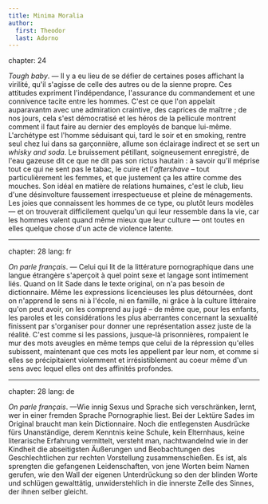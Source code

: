 ```yaml
---
title: Minima Moralia
author:
  first: Theodor
  last: Adorno
---
```

chapter: 24

*Tough baby*. — Il y a eu lieu de se défier de certaines poses affichant la virilité, qu'il s'agisse de celle des autres ou de la sienne propre. Ces attitudes expriment l'indépendance, l'assurance du commandement et une connivence tacite entre les hommes. C'est ce que l'on appelait auparavantm avec une admiration craintive, des caprices de maîtrre ; de nos jours, cela s'est démocratisé et les héros de la pellicule montrent comment il faut faire au dernier des employés de banque lui-même. L'archétype est l'homme séduisant qui, tard le soir et en smoking, rentre seul chez lui dans sa garçonnière, allume son éclairage indirect et se sert un *whisky and soda*. Le bruissement pétillant, soigneusement enregistré, de l'eau gazeuse dit ce que ne dit pas son rictus hautain : à savoir qu'il méprise tout ce qui ne sent pas le tabac, le cuire et l'*aftershave* – tout particulièrement les femmes, et que justement ça les attire comme des mouches. Son idéal en matière de relations humaines, c'est le club, lieu d'une désinvolture faussement irrespectueuse et pleine de ménagements. Les joies que connaissent les hommes de ce type, ou plutôt leurs modèles — et on trouverait difficilement quelqu'un qui leur ressemble dans la vie, car les hommes valent quand même mieux que leur culture — ont toutes en elles quelque chose d'un acte de violence latente.

---
chapter: 28
lang: fr

*On parle français*. — Celui qui lit de la littérature pornographique dans une langue étrangère s'aperçoit à quel point sexe et langage sont intimement liés. Quand on lit Sade dans le texte original, on n'a pas besoin de dictionnaire. Même les expressions licencieuses les plus détournées, dont on n'apprend le sens ni à l'école, ni en famille, ni grâce à la culture littéraire qu'on peut avoir, on les comprend au jugé – de même que, pour les enfants, les paroles et les considérations les plus aberrantes concernant la sexualité finissent par s'organiser pour donner une représentation assez juste de la réalité. C'est comme si les passions, jusque-là prisonnières, rompaient le mur des mots aveugles en même temps que celui de la répression qu'elles subissent, maintenant que ces mots les appellent par leur nom, et comme si elles se précipitaient violemment et irrésistiblement au coeur même d'un sens avec lequel elles ont des affinités profondes.

---
chapter: 28
lang: de

*On parle français*. —Wie innig Sexus und Sprache sich verschränken, lernt, wer in einer fremden Sprache Pornographie liest. Bei der Lektüre Sades im Original braucht man kein Dictionnaire. Noch die entlegensten Ausdrücke fürs Unanständige, derem Kenntnis keine Schule, kein Elternhaus, keine literarische Erfahrung vermittelt, versteht man, nachtwandelnd wie in der Kindheit die abseitigsten Äußerungen und Beobachtungen des Geschlechtlichen zur rechten Vorstellung zusammenschießen. Es ist, als sprengten die gefangenen Leidenschaften, von jene Worten beim Namen gerufen, wie den Wall der eigenen Unterdrückung so den der blinden Worte und schlügen gewalttätig, unwiderstehlich in die innerste Zelle des Sinnes, der ihnen selber gleicht.
